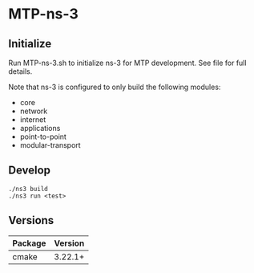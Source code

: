 # MTP-ns-3

## Initialize

Run MTP-ns-3.sh to initialize ns-3 for MTP development. See file for full details.

Note that ns-3 is configured to only build the following modules:
- core
- network
- internet
- applications
- point-to-point
- modular-transport

## Develop

```
./ns3 build
./ns3 run <test>
```

## Versions

Package | Version
--- | ---
cmake | 3.22.1+
